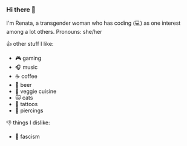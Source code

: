 ### Hi there 👋

I'm Renata, a transgender woman who has coding (:computer:) as one interest among a lot others. Pronouns: she/her

<!--
**rabreu/rabreu** is a ✨ _special_ ✨ repository because its `README.md` (this file) appears on your GitHub profile.

Here are some ideas to get you started:

- 🔭 I’m currently working on ...
- 🌱 I’m currently learning ...
- 👯 I’m looking to collaborate on ...
- 🤔 I’m looking for help with ...
- 💬 Ask me about ...
- 📫 How to reach me: ...
- 😄 Pronouns: ...
- ⚡ Fun fact: ...
-->

:+1: other stuff I like:

- :video_game: gaming
- :headphones: music
- :coffee: coffee
- :beer: beer
- :eggplant: veggie cuisine
- :cat: cats
- :art: tattoos
- :ring: piercings

:-1: things I dislike:
- :no_entry_sign: fascism
